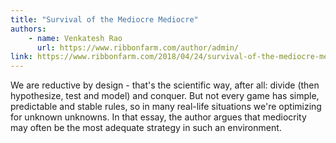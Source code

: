 ```yaml
---
title: "Survival of the Mediocre Mediocre"
authors:
    - name: Venkatesh Rao
      url: https://www.ribbonfarm.com/author/admin/
link: https://www.ribbonfarm.com/2018/04/24/survival-of-the-mediocre-mediocre/
---
```


We are reductive by design - that's the scientific way, after all: divide (then hypothesize, test and model) and conquer. But not every game has simple, predictable and stable rules, so in many real-life situations we're optimizing for unknown unknowns. In that essay, the author argues that mediocrity may often be the most adequate strategy in such an environment.
